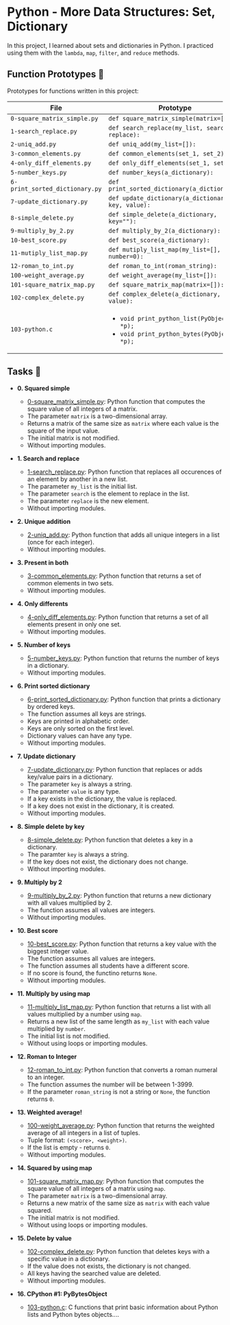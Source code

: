 # Python - More Data Structures: Set, Dictionary

In this project, I learned about sets and dictionaries in Python. I practiced using them
with the `lambda`, `map`, `filter`, and `reduce` methods.

## Function Prototypes :floppy_disk:

Prototypes for functions written in this project:

| File                           | Prototype                                                                                                 |
| ------------------------------ | --------------------------------------------------------------------------------------------------------- |
| `0-square_matrix_simple.py`    | `def square_matrix_simple(matrix=[]):`                                                                    |
| `1-search_replace.py`          | `def search_replace(my_list, search, replace):`                                                           |
| `2-uniq_add.py`                | `def uniq_add(my_list=[]):`                                                                               |
| `3-common_elements.py`         | `def common_elements(set_1, set_2):`                                                                      |
| `4-only_diff_elements.py`      | `def only_diff_elements(set_1, set_2):`                                                                   |
| `5-number_keys.py`             | `def number_keys(a_dictionary):`                                                                          |
| `6-print_sorted_dictionary.py` | `def print_sorted_dictionary(a_dictionary):`                                                              |
| `7-update_dictionary.py`       | `def update_dictionary(a_dictionary, key, value):`                                                        |
| `8-simple_delete.py`           | `def simple_delete(a_dictionary, key=""):`                                                                |
| `9-multiply_by_2.py`           | `def multiply_by_2(a_dictionary):`                                                                        |
| `10-best_score.py`             | `def best_score(a_dictionary):`                                                                           |
| `11-mutiply_list_map.py`       | `def mutiply_list_map(my_list=[], number=0):`                                                             |
| `12-roman_to_int.py`           | `def roman_to_int(roman_string):`                                                                         |
| `100-weight_average.py`        | `def weight_average(my_list=[]):`                                                                         |
| `101-square_matrix_map.py`     | `def square_matrix_map(matrix=[]):`                                                                       |
| `102-complex_delete.py`        | `def complex_delete(a_dictionary, value):`                                                                |
| `103-python.c`                 | <ul><li>`void print_python_list(PyObject *p);`</li><li>`void print_python_bytes(PyObject *p);`</li></ul> |

## Tasks :page_with_curl:

* **0. Squared simple**
  * [0-square_matrix_simple.py](./0-square_matrix_simple.py): Python function that computes
  the square value of all integers of a matrix.
  * The parameter `matrix` is a two-dimensional array.
  * Returns a matrix of the same size as `matrix` where each value is the
  square of the input value.
  * The initial matrix is not modified.
  * Without importing modules.

* **1. Search and replace**
  * [1-search_replace.py](./1-search_replace.py): Python function that replaces all occurences
  of an element by another in a new list.
  * The parameter `my_list` is the initial list.
  * The parameter `search` is the element to replace in the list.
  * The parameter `replace` is the new element.
  * Without importing modules.

* **2. Unique addition**
  * [2-uniq_add.py](./2-uniq_add.py): Python function that adds all unique integers in
  a list (once for each integer).
  * Without importing modules.

* **3. Present in both**
  * [3-common_elements.py](./3-common_elements.py): Python function that returns a
  set of common elements in two sets.
  * Without importing modules.

* **4. Only differents**
  * [4-only_diff_elements.py](./4-only_diff_elements.py): Python function that returns a
  set of all elements present in only one set.
  * Without importing modules.

* **5. Number of keys**
  * [5-number_keys.py](./5-number_keys.py): Python function that returns the number of
  keys in a dictionary.
  * Without importing modules.

* **6. Print sorted dictionary**
  * [6-print_sorted_dictionary.py](./6-print_sorted_dictionary.py): Python function that
  prints a dictionary by ordered keys.
  * The function assumes all keys are strings.
  * Keys are printed in alphabetic order.
  * Keys are only sorted on the first level.
  * Dictionary values can have any type.
  * Without importing modules.

* **7. Update dictionary**
  * [7-update_dictionary.py](./7-update_dictionary.py): Python function that replaces or
  adds key/value pairs in a dictionary.
  * The parameter `key` is always a string.
  * The parameter `value` is any type.
  * If a key exists in the dictionary, the value is replaced.
  * If a key does not exist in the dictionary, it is created.
  * Without importing modules.

* **8. Simple delete by key**
  * [8-simple_delete.py](./8-simple_delete.py): Python function that deletes a key
  in a dictionary.
  * The paramter `key` is always a string.
  * If the key does not exist, the dictionary does not change.
  * Without importing modules.

* **9. Multiply by 2**
  * [9-multiply_by_2.py](./9-multiply_by_2.py): Python function that returns a
  new dictionary with all values multiplied by 2.
  * The function assumes all values are integers.
  * Without importing modules.

* **10. Best score**
  * [10-best_score.py](./10-best_score.py): Python function that returns a key value
  with the biggest integer value.
  * The function assumes all values are integers.
  * The function assumes all students have a different score.
  * If no score is found, the functino returns `None`.
  * Without importing modules.

* **11. Multiply by using map**
  * [11-multiply_list_map.py](./11-multiply_list_map.py): Python function that returns a
  list with all values multiplied by a number using `map`.
  * Returns a new list of the same length as `my_list` with each value
  multiplied by `number`.
  * The initial list is not modified.
  * Without using loops or importing modules.

* **12. Roman to Integer**
  * [12-roman_to_int.py](./12-roman_to_int.py): Python function that converts a roman
  numeral to an integer.
  * The function assumes the number will be between 1-3999.
  * If the parameter `roman_string` is not a string or `None`, the function returns `0`.

* **13. Weighted average!**
  * [100-weight_average.py](./100-weight_average.py): Python function that returns the
  weighted average of all integers in a list of tuples.
  * Tuple format: `(<score>, <weight>)`.
  * If the list is empty - returns `0`.
  * Without importing modules.

* **14. Squared by using map**
  * [101-square_matrix_map.py](./101-square_matrix_map.py): Python function that computes
  the square value of all integers of a matrix using `map`.
  * The parameter `matrix` is a two-dimensional array.
  * Returns a new matrix of the same size as `matrix` with each value squared.
  * The initial matrix is not modified.
  * Without using loops or importing modules.

* **15. Delete by value**
  * [102-complex_delete.py](./102-complex_delete.py): Python function that deletes keys with
  a specific value in a dictionary.
  * If the value does not exists, the dictionary is not changed.
  * All keys having the searched value are deleted.
  * Without importing modules.

* **16. CPython #1: PyBytesObject**
  * [103-python.c](./103-python.c): C functions that print basic information about
  Python lists and Python bytes objects....